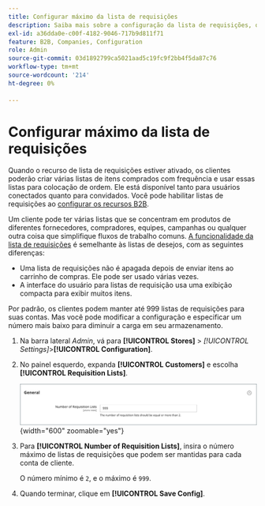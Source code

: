 ```yaml
---
title: Configurar máximo da lista de requisições
description: Saiba mais sobre a configuração da lista de requisições, que controla o número máximo que pode ser mantido para cada conta de cliente.
exl-id: a36dda0e-c00f-4182-9046-717b9d811f71
feature: B2B, Companies, Configuration
role: Admin
source-git-commit: 03d1892799ca5021aad5c19fc9f2bb4f5da87c76
workflow-type: tm+mt
source-wordcount: '214'
ht-degree: 0%

---
```


# Configurar máximo da lista de requisições

Quando o recurso de lista de requisições estiver ativado, os clientes poderão criar várias listas de itens comprados com frequência e usar essas listas para colocação de ordem. Ele está disponível tanto para usuários conectados quanto para convidados. Você pode habilitar listas de requisições ao [configurar os recursos B2B](enable-basic-features.md).

Um cliente pode ter várias listas que se concentram em produtos de diferentes fornecedores, compradores, equipes, campanhas ou qualquer outra coisa que simplifique fluxos de trabalho comuns. [A funcionalidade da lista de requisições](requisition-lists.md) é semelhante às listas de desejos, com as seguintes diferenças:

- Uma lista de requisições não é apagada depois de enviar itens ao carrinho de compras. Ele pode ser usado várias vezes.
- A interface do usuário para listas de requisição usa uma exibição compacta para exibir muitos itens.

Por padrão, os clientes podem manter até 999 listas de requisições para suas contas. Mas você pode modificar a configuração e especificar um número mais baixo para diminuir a carga em seu armazenamento.

1. Na barra lateral _Admin_, vá para **[!UICONTROL Stores]** > _[!UICONTROL Settings]_>**[!UICONTROL Configuration]**.

1. No painel esquerdo, expanda **[!UICONTROL Customers]** e escolha **[!UICONTROL Requisition Lists]**.

   ![Listas de requisições - configuração geral](./assets/requisition-lists-general.png){width="600" zoomable="yes"}

1. Para **[!UICONTROL Number of Requisition Lists]**, insira o número máximo de listas de requisições que podem ser mantidas para cada conta de cliente.

   O número mínimo é `2`, e o máximo é `999`.

1. Quando terminar, clique em **[!UICONTROL Save Config]**.
